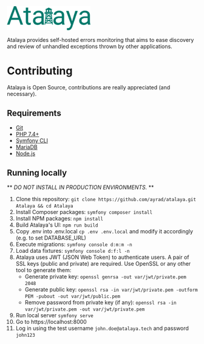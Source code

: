 <img src="./assets/images/Atalaya_primary.svg" width="220" alt="Atalaya">

Atalaya provides self-hosted errors monitoring that aims to ease discovery and review of unhandled exceptions thrown by other applications.

# Contributing
Atalaya is Open Source, contributions are really appreciated (and necessary).

## Requirements
- [Git](https://git-scm.com/)
- [PHP 7.4+](https://www.php.net/downloads.php)
- [Symfony CLI](https://symfony.com/download)
- [MariaDB](https://mariadb.org/)
- [Node.js](https://nodejs.org/es/)

## Running locally
** *DO NOT INSTALL IN PRODUCTION ENVIRONMENTS.* **

1. Clone this repository: `git clone https://github.com/ayrad/atalaya.git Atalaya && cd Atalaya`
2. Install Composer packages: `symfony composer install`
3. Install NPM packages: `npm install`
4. Build Atalaya's UI:  `npm run build`
5. Copy .env into .env.local `cp .env .env.local` and modify it accordingly (e.g. to set DATABASE_URL)
6. Execute migrations: `symfony console d:m:m -n`
7. Load data fixtures: `symfony console d:f:l -n`
8. Atalaya uses JWT (JSON Web Token) to authenticate users. A pair of SSL keys (public and private) are required. Use OpenSSL or any other tool to generate them:
    * Generate private key: `openssl genrsa -out var/jwt/private.pem 2048`
    * Generate public key: `openssl rsa -in var/jwt/private.pem -outform PEM -pubout -out var/jwt/public.pem`
    * Remove password from private key (if any): `openssl rsa -in var/jwt/private.pem -out var/jwt/private.pem`
9. Run local server `symfony serve`
10. Go to https://localhost:8000
11. Log in using the test username `john.doe@atalaya.tech` and password `john123`
